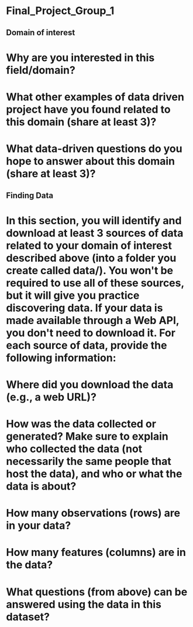 # Final_Project_Group_1
## Domain of interest
# Why are you interested in this field/domain?
# What other examples of data driven project have you found related to this domain (share at least 3)?
# What data-driven questions do you hope to answer about this domain (share at least 3)?

## Finding Data
# In this section, you will identify and download at least 3 sources of data related to your domain of interest described above (into a folder you create called data/). You won't be required to use all of these sources, but it will give you practice discovering data. If your data is made available through a Web API, you don't need to download it. For each source of data, provide the following information:

# Where did you download the data (e.g., a web URL)?
# How was the data collected or generated? Make sure to explain who collected the data (not necessarily the same people that host the data), and who or what the data is about?
# How many observations (rows) are in your data?
# How many features (columns) are in the data?
# What questions (from above) can be answered using the data in this dataset?